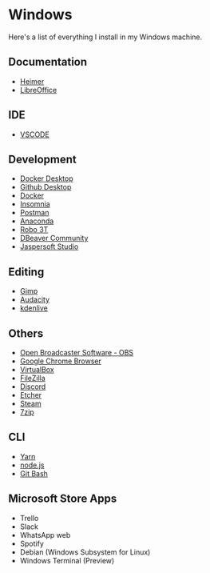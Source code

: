 # Windows
Here's a list of everything I install in my Windows machine.

## Documentation
* [Heimer](https://github.com/juzzlin/Heimer/releases/)
* [LibreOffice](https://www.libreoffice.org/discover/libreoffice/)

## IDE
* [VSCODE](https://code.visualstudio.com/Download)

## Development 
* [Docker Desktop](https://hub.docker.com/editions/community/docker-ce-desktop-windows)
* [Github Desktop](https://desktop.github.com/)
* [Docker](https://docs.docker.com/install/)
* [Insomnia](https://insomnia.rest/download/)
* [Postman](https://www.getpostman.com/downloads/)
* [Anaconda](https://www.anaconda.com/distribution/)
* [Robo 3T](https://robomongo.org/download)
* [DBeaver Community](https://dbeaver.io/download/)
* [Jaspersoft Studio](https://community.jaspersoft.com/project/jaspersoft-studio)

## Editing
* [Gimp](https://gimp.org/downloads/)
* [Audacity](https://audacityteam.org/download/)
* [kdenlive](https://kdenlive.org/en/download/)

## Others
* [Open Broadcaster Software - OBS](https://obsproject.com/pt-br/download)
* [Google Chrome Browser](https://google.com/intl/en/chrome/)
* [VirtualBox](https://www.virtualbox.org/wiki/Downloads)
* [FileZilla](https://filezilla-project.org/)
* [Discord](https://discordapp.com/download)
* [Etcher](https://www.balena.io/etcher/)
* [Steam](https://store.steampowered.com/about/)
* [7zip](https://7-zip.org)

## CLI
* [Yarn](https://yarnpkg.com/en/docs/install)
* [node.js](https://nodejs.org/en/download/)
* [Git Bash](https://git-scm.com/downloads)

## Microsoft Store Apps
* Trello
* Slack
* WhatsApp web
* Spotify
* Debian (Windows Subsystem for Linux)
* Windows Terminal (Preview)
